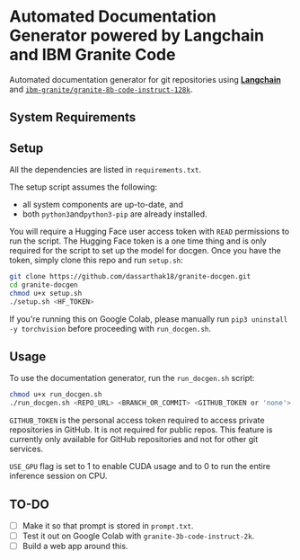 # Automated Documentation Generator powered by Langchain and IBM Granite Code

Automated documentation generator for git repositories using [**Langchain**](https://www.langchain.com/) and [``ibm-granite/granite-8b-code-instruct-128k``](https://huggingface.co/ibm-granite/granite-8b-code-instruct-128k).

## System Requirements

## Setup

All the dependencies are listed in ``requirements.txt``.

The setup script assumes the following:
* all system components are up-to-date, and
* both ``python3``and``python3-pip`` are already installed.

You will require a Hugging Face user access token with ``READ`` permissions to run the script. The Hugging Face token is a one time thing and is only required for the script to set up the model for docgen. Once you have the token, simply clone this repo and run ``setup.sh``:

```bash
git clone https://github.com/dassarthak18/granite-docgen.git
cd granite-docgen
chmod u+x setup.sh
./setup.sh <HF_TOKEN>
```

If you're running this on Google Colab, please manually run ``pip3 uninstall -y torchvision`` before proceeding with ``run_docgen.sh``.

## Usage

To use the documentation generator, run the ``run_docgen.sh`` script:

```bash
chmod u+x run_docgen.sh
./run_docgen.sh <REPO_URL> <BRANCH_OR_COMMIT> <GITHUB_TOKEN or 'none'> [USE_GPU]
```

``GITHUB_TOKEN`` is the personal access token required to access private repositories in GitHub. It is not required for public repos. This feature is currently only available for GitHub repositories and not for other git services.

``USE_GPU`` flag is set to 1 to enable CUDA usage and to 0 to run the entire inference session on CPU.

## TO-DO

- [ ] Make it so that prompt is stored in ``prompt.txt``.
- [ ] Test it out on Google Colab with ``granite-3b-code-instruct-2k``.
- [ ] Build a web app around this.
